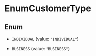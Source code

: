 

# EnumCustomerType

## Enum


* `INDIVIDUAL` (value: `"INDIVIDUAL"`)

* `BUSINESS` (value: `"BUSINESS"`)



